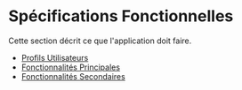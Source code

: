 # Spécifications Fonctionnelles

Cette section décrit ce que l'application doit faire.

- [Profils Utilisateurs](./01_Profils_Utilisateurs.md)
- [Fonctionnalités Principales](./02_Fonctionnalites_Principales.md)
- [Fonctionnalités Secondaires](./03_Fonctionnalites_Secondaires.md) 